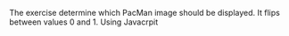 The exercise determine which PacMan image should be displayed. It flips between values 0 and 1. Using Javacrpit
